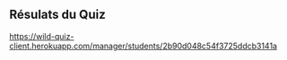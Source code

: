 ## Résulats du Quiz

https://wild-quiz-client.herokuapp.com/manager/students/2b90d048c54f3725ddcb3141a

